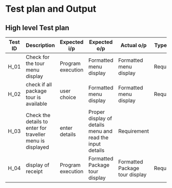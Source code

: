 # Test plan and Output
## High level Test plan

| Test ID | Description | Expected i/p | Expected o/p | Actual o/p | Type of test |
| --- | --- | --- | --- | --- | --- |
| H_01 | Check for the tour menu display | Program execution | Formatted menu display | Formatted menu display | Requirement |
| H_02 | check if all package tour is available | user choice | Formatted menu display | Formatted menu display | Requirement |
| H_03 | Check the details to enter for traveller menu is displayed | enter details | Proper display of details menu and read the input details | Requirement |
| H_04 | display of receipt | Program execution |  Formatted Package tour display | Formatted Package tour display | Requirement |

